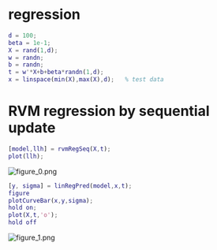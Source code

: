 # regression
```matlab
d = 100;
beta = 1e-1;
X = rand(1,d);
w = randn;
b = randn;
t = w'*X+b+beta*randn(1,d);
x = linspace(min(X),max(X),d);   % test data
```
# RVM regression by sequential update
```matlab
[model,llh] = rvmRegSeq(X,t);
plot(llh);
```

![figure_0.png](C:/Users/minoue/github/PRMLT/demoWithResults/ch07/rvmRegSeq_demo_images/figure_0.png)

```matlab
[y, sigma] = linRegPred(model,x,t);
figure
plotCurveBar(x,y,sigma);
hold on;
plot(X,t,'o');
hold off
```

![figure_1.png](C:/Users/minoue/github/PRMLT/demoWithResults/ch07/rvmRegSeq_demo_images/figure_1.png)

